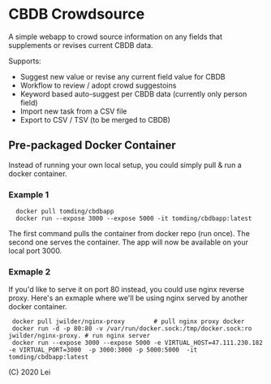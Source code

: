 # CBDB Crowdsource
A simple webapp to crowd source information on any fields that supplements or revises current CBDB data.

Supports: 
 - Suggest new value or revise any current field value for CBDB
 - Workflow to review / adopt crowd suggestoins
 - Keyword based auto-suggest per CBDB data (currently only person field)
 - Import new task from a CSV file
 - Export to CSV / TSV (to be merged to CBDB)
 

## Pre-packaged Docker Container
Instead of running your own local setup, you could simply pull & run a docker container.

### Example 1

      docker pull tomding/cbdbapp
      docker run --expose 3000 --expose 5000 -it tomding/cbdbapp:latest 

The first command pulls the container from docker repo (run once). The second one serves the container. The app will now be available on your local port 3000. 


### Exmaple 2
If you'd like to serve it on port 80 instead, you could use nginx reverse proxy. Here's an exmaple where we'll be using nginx served by another docker container.

     docker pull jwilder/nginx-proxy        # pull nginx proxy docker
     docker run -d -p 80:80 -v /var/run/docker.sock:/tmp/docker.sock:ro jwilder/nginx-proxy. # run nginx server
     docker run --expose 3000 --expose 5000 -e VIRTUAL_HOST=47.111.230.182 -e VIRTUAL_PORT=3000  -p 3000:3000 -p 5000:5000  -it tomding/cbdbapp:latest 

(C) 2020 Lei

